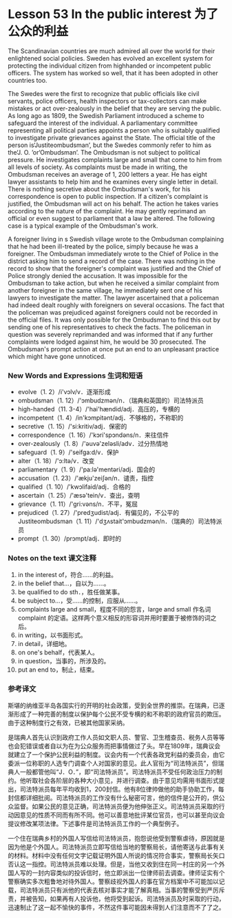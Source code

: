# Lesson 53 In the public interest 为了公众的利益
The Scandinavian countries are much admired all over the world for their enlightened social policies. Sweden has evolved an excellent system for protecting the individual citizen from highhanded or incompetent public officers. The system has worked so well, that it has been adopted in other countries too.

The Swedes were the first to recognize that public officials like civil servants, police officers, health inspectors or tax-collectors can make mistakes or act over-zealously in the belief that they are serving the public. As long ago as 1809, the Swedish Parliament introduced a scheme to safeguard the interest of the individual. A parliamentary committee representing all political parties appoints a person who is suitably qualified to investigate private grievances against the State. The official title of the person is‘Justiteombudsman’, but the Swedes commonly refer to him as the‘J. O. ’or‘Ombudsman’. The Ombudsman is not subject to political pressure. He investigates complaints large and small that come to him from all levels of society. As complaints must be made in writing, the Ombudsman receives an average of 1, 200 letters a year. He has eight lawyer assistants to help him and he examines every single letter in detail. There is nothing secretive about the Ombudsman's work, for his correspondence is open to public inspection. If a citizen's complaint is justified, the Ombudsman will act on his behalf. The action he takes varies according to the nature of the complaint. He may gently reprimand an official or even suggest to parliament that a law be altered. The following case is a typical example of the Ombudsman's work.

A foreigner living in s Swedish village wrote to the Ombudsman complaining that he had been ill-treated by the police, simply because he was a foreigner. The Ombudsman immediately wrote to the Chief of Police in the district asking him to send a record of the case. There was nothing in the record to show that the foreigner's complaint was justified and the Chief of Police strongly denied the accusation. It was impossible for the Ombudsman to take action, but when he received a similar complaint from another foreigner in the same village, he immediately sent one of his lawyers to investigate the matter. The lawyer ascertained that a policeman had indeed dealt roughly with foreigners on several occasions. The fact that the policeman was prejudiced against foreigners could not be recorded in the official files. It was only possible for the Ombudsman to find this out by sending one of his representatives to check the facts. The policeman in question was severely reprimanded and was informed that if any further complaints were lodged against him, he would be 30 prosecuted. The Ombudsman's prompt action at once put an end to an unpleasant practice which might have gone unnoticed.

### New Words and Expressions 生词和短语

* evolve（1. 2）/i'vɔlv/v．逐渐形成
* ombudsman（1. 12）/'ɔmbudzmən/n．（瑞典和英国的）司法特派员
* high-handed（11. 3-4）/'hai'hændid/adj．高压的，专横的
* incompetent（1. 4）/in'kɔmpitənt/adj．不够格的，不称职的
* secretive（1. 15）/'si:kritiv/adj．保密的
* correspondence（1. 16）/'kɔri'spɔndəns/n．来往信件
* over-zealously（1. 8）/'əuvə'zeləsli/adv．过分热情地
* safeguard（1. 9）/'seifga:d/v．保护
* alter（1. 18）/'ɔ:ltə/v．改变
* parliamentary（1. 9）/'pa:lə'mentəri/adj．国会的
* accusation（1. 23）/'ækju'zeiʃən/n．谴责，指控
* qualified（1. 10）/'kwɔlifaid/adj．合格的
* ascertain（1. 25）/'æsə'tein/v．查出，查明
* grievance（1. 11）/'gri:vəns/n．不平，冤屈
* prejudiced（1. 27）/'predʒudist/adj．有偏见的，不公平的
	Justiteombudsman（1. 11）/'dʒʌstait'ɔmbudzmən/n．（瑞典的）司法特派员
* prompt（1. 30）/prɔmpt/adj．即时的

### Notes on the text 课文注释

1. in the interest of，符合……的利益。
2. in the belief that…，自以为……。
3. be qualified to do sth．，胜任做某事。
4. be subject to…，受……的控制，应服从……。
5. complaints large and small，程度不同的怨言，large and small 作名词 complaint 的定语。这样两个意义相反的形容词并用时要置于被修饰的词之后。
6. in writing，以书面形式。
7. in detail，详细地。
8. on one's behalf，代表某人。
9. in question，当事的，所涉及的。
10. put an end to，制止，结束。

### 参考译文

斯堪的纳维亚半岛各国实行的开明的社会政策，受到全世界的推崇。在瑞典，已逐渐形成了一种完善的制度以保护每个公民不受专横的和不称职的政府官员的欺压。由于这种制度行之有效，已被其他国家采纳。

是瑞典人首先认识到政府工作人员如文职人员、警官、卫生稽查员、税务人员等等也会犯错误或者自以为在为公众服务而把事情做过了头。早在1809年，瑞典议会就建立了一个保护公民利益的制度。议会内有一个代表各政党利益的委员会，由它委派一位称职的人选专门调查个人对国家的意见。此人官衔为“司法特派员”，但瑞典人一般都管他叫“J．O．”，即“司法特派员”。司法特派员不受任何政治压力的制约。他听取社会各阶层的各种大小意见，并进行调查。由于意见均需用书面形式提出，司法特派员每年平均收到1，200封信。他有8位律帅做他的助手协助工作，每封信都详细批阅。司法特派员的工作没有什么秘密可言，他的信件是公开的，供公众监督。如果公民的意见正确，司法特派员便为他伸张正义。司法特派员采取的行动因意见的性质不同而有所不同。他可以善意地批评某位官员，也可以甚至向议会提议修改某项法律。下述事件是司法特派员工作的一个典型例子。

一个住在瑞典乡村的外国人写信给司法特派员，抱怨说他受到警察虐待，原因就是因为他是个外国人。司法特派员立即写信给当地的警察局长，请他寄送与此事有关的材料。材料中没有任何文字记载证明外国人所说的情况符合事实，警察局长矢口否认这一指控。司法特派员难以处理。但是，当他又收到住在同一村庄的另一个外国人写的一封内容类似的投诉信时，他立即派出一位律师前去调查。律师证实有个警察确实多次粗鲁地对待外国人。警察歧视外国人的事在官方档案中不可能加以记载，司法特派员只有派他的代表去核对事实才能了解真相。当事的警察受到严厉斥责，并被告知，如果再有人投诉他，他将受到起诉。司法特派员及时采取的行动，迅速制止了这一起不愉快的事件，不然这件事可能因未得到人们注意而不了了之。

